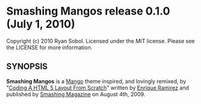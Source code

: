 Smashing Mangos release 0.1.0 (July 1, 2010)
============================================

Copyright (c) 2010 Ryan Sobol. Licensed under the MIT license.  Please see the LICENSE for more information.

SYNOPSIS
--------

**Smashing Mangos** is a [Mango](http://github.com/ryansobol/mango) theme inspired, and lovingly remixed,
by "[Coding A HTML 5 Layout From Scratch](http://www.smashingmagazine.com/2009/08/04/designing-a-html-5-layout-from-scratch/)"
written by [Enrique Ramirez](http://enrique-ramirez.com/)
and published by [Smashing Magazine](http://www.smashingmagazine.com/)
on August 4th, 2009.
